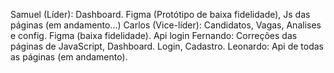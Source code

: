 Samuel (Líder): Dashboard. Figma (Protótipo de baixa fidelidade), Js das páginas (em andamento...)
Carlos (Vice-líder): Candidatos, Vagas, Analises e config. Figma (baixa fidelidade). Api login
Fernando: Correções das páginas de JavaScript, Dashboard. Login, Cadastro.
Leonardo: Api de todas as páginas (em andamento). 
